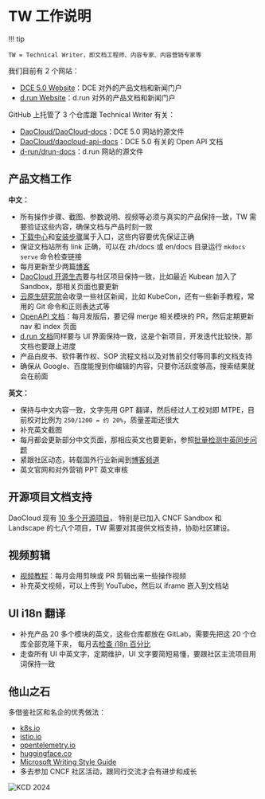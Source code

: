 # TW 工作说明

!!! tip

    TW = Technical Writer，即文档工程师、内容专家、内容营销专家等

我们目前有 2 个网站：

- [DCE 5.0 Website](https://docs.daocloud.io/)：DCE 对外的产品文档和新闻门户
- [d.run Website](https://docs.d.run/)：d.run 对外的产品文档和新闻门户

GitHub 上托管了 3 个仓库跟 Technical Writer 有关：

- [DaoCloud/DaoCloud-docs](https://github.com/DaoCloud/DaoCloud-docs)：DCE 5.0 网站的源文件
- [DaoCloud/daocloud-api-docs](https://github.com/DaoCloud/daocloud-api-docs)：DCE 5.0 有关的 Open API 文档
- [d-run/drun-docs](https://github.com/d-run/drun-docs)：d.run 网站的源文件

## 产品文档工作

**中文：**

- 所有操作步骤、截图、参数说明、视频等必须与真实的产品保持一致，TW 需要验证这些内容，确保文档与产品时刻一致
- [下载中心](../../download/index.md)和[安装步骤](../../install/index.md)属于入口，这些内容要优先保证正确
- 保证文档站所有 link 正确，可以在 zh/docs 或 en/docs 目录运行 `mkdocs serve` 命令检查链接
- 每月更新至少两篇[博客](../../blogs/index.md)
- [DaoCloud 开源生态](../../community/index.md)要与社区项目保持一致，比如最近 Kubean 加入了 Sandbox，那相关页面也要更新
- [云原生研究院](../../native/knowledge/index.md)会收录一些社区新闻，比如 KubeCon，还有一些新手教程，常用的 Git 命令和正则表达式等
- [OpenAPI 文档](https://docs.daocloud.io/openapi/index.html)：每月发版后，要记得 merge 相关模块的 PR，然后定期更新 nav 和 index 页面
- [d.run 文档](https://docs.d.run/)同样要与 UI 界面保持一致，这是个新项目，开发迭代比较快，那文档也要跟上进度
- 产品白皮书、软件著作权、SOP 流程文档以及对售前交付等同事的文档支持
- 确保从 Google、百度能搜到你编辑的内容，只要你活跃度够高，搜索结果就会在前面

**英文：**

- 保持与中文内容一致，文字先用 GPT 翻译，然后经过人工校对即 MTPE，目前校对比例为 `250/1200 = 约 20%`，质量差距还很大
- 补充英文截图
- 每月都会更新部分中文页面，那相应英文也要更新，参照[批量检测中英同步问题](./lsync.md)
- 紧跟社区动态，转载国外行业新闻到[博客频道](../../blogs/index.md)
- 英文官网和对外营销 PPT 英文审核

## 开源项目文档支持

DaoCloud 现有 [10 多个开源项目](../../community/index.md)，
特别是已加入 CNCF Sandbox 和 Landscape 的七八个项目，TW 需要对其提供文档支持，协助社区建设。

## 视频剪辑

- [视频教程](../../videos/index.md)：每月会用剪映或 PR 剪辑出来一些操作视频
- 补充英文视频，可以上传到 YouTube，然后以 iframe 嵌入到文档站

## UI i18n 翻译

- 补充产品 20 多个模块的英文，这些仓库都放在 GitLab，需要先把这 20 个仓库全部克隆下来，
  每月去[检查 i18n 百分比](https://ndx.gitpages.daocloud.io/product/frontend-i18n-counter/)
- 走查所有 UI 中英文字，定期维护，UI 文字要简短易懂，要跟社区主流项目用词保持一致

## 他山之石

多借鉴社区和名企的优秀做法：

- [k8s.io](https://kubernetes.io/)
- [istio.io](https://istio.io/)
- [opentelemetry.io](https://opentelemetry.io/)
- [huggingface.co](https://huggingface.co/)
- [Microsoft Writing Style Guide](https://learn.microsoft.com/en-us/style-guide/welcome/)
- 多去参加 CNCF 社区活动，跟同行交流才会有进步和成长

![KCD 2024](../images/kcd.jpeg)
